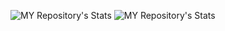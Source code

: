 ![MY Repository's Stats](https://github-readme-stats.vercel.app/api?username=Munirmohammed&show_icons=true)
![MY Repository's Stats](https://github-readme-stats.vercel.app/api/top-langs/?username=Munirmohammed&theme=blue-green)
